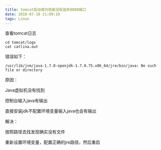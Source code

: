 ```yaml
---
title: tomcat启动成功但是没有监听8080端口
date: 2018-07-10 21:09:19
tags: Linux
---
```

查看tomcat日志
```
cd tomcat/logs
cat catlina.out
```
错误如下：
```
/usr/lib/jvm/java-1.7.0-openjdk-1.7.0.75.x86_64/jre/bin/java: No such file or directory
```
原因：

Java虚拟机没有找到

控制台输入java有输出

直接安装jdk不配置环境变量输入java也会有输出

解决：

按照路径去找发现确实没有文件

重新设置环境变量，配置正确的jre路径，然后重启
